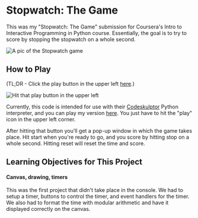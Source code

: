 # Stopwatch: The Game

This was my "Stopwatch: The Game" submission for Coursera's Intro to Interactive Programming in Python course. Essentially, the goal is to try to score by stopping the stopwatch on a whole second.

![A pic of the Stopwatch game](https://raw.githubusercontent.com/znalbert/rice_university_coursera_iipp/master/03_stopwatch/swtg.png)

## How to Play

(TL;DR - Click the play button in the upper left [here](http://www.codeskulptor.org/#user41_DdmW3XS8ca_2.py).)

![Hit that play button in the upper left](https://raw.githubusercontent.com/znalbert/rice_university_coursera_iipp/master/01_rock_paper_scissors_lizard_spock/rpsls-play-button.png)

Currently, this code is intended for use with their [Codeskulptor](http://www.codeskulptor.org/) Python interpreter, and you can play my version [here](http://www.codeskulptor.org/#user41_DdmW3XS8ca_2.py). You just have to hit the "play" icon in the upper left corner.

After hitting that button you'll get a pop-up window in which the game takes place. Hit start when you're ready to go, and you score by hitting stop on a whole second. Hitting reset will reset the time and score.

## Learning Objectives for This Project

#### Canvas, drawing, timers

This was the first project that didn't take place in the console. We had to setup a timer, buttons to control the timer, and event handlers for the timer. We also had to format the time with modular arithmetic and have it displayed correctly on the canvas.
